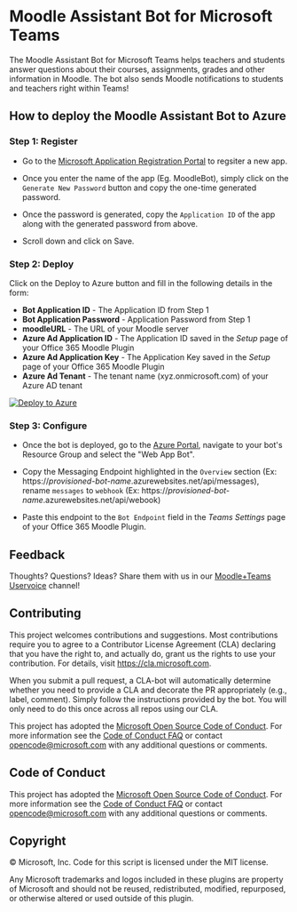 
# Moodle Assistant Bot for Microsoft Teams

The Moodle Assistant Bot for Microsoft Teams helps teachers and students answer questions about their courses, assignments, grades and other information in Moodle. The bot also sends Moodle notifications to students and teachers right within Teams!

## How to deploy the Moodle Assistant Bot to Azure

### Step 1: Register

* Go to the [Microsoft Application Registration Portal](https://aka.ms/MoodleBotRegistration) to regsiter a new app.

* Once you enter the name of the app (Eg. MoodleBot), simply click on the `Generate New Password` button and copy the one-time generated password. 

* Once the password is generated, copy the `Application ID` of the app along with the generated password from above. 

* Scroll down and click on Save.

### Step 2: Deploy

Click on the Deploy to Azure button and fill in the following details in the form:

* **Bot Application ID** - The Application ID from Step 1
* **Bot Application Password** - Application Password from Step 1
* **moodleURL** - The URL of your Moodle server
* **Azure Ad Application ID** - The Application ID saved in the *Setup* page of your Office 365 Moodle Plugin 
* **Azure Ad Application Key** - The Application Key saved in the *Setup* page of your Office 365 Moodle Plugin
* **Azure Ad Tenant** - The tenant name (xyz.onmicrosoft.com) of your Azure AD tenant

[![Deploy to Azure](http://azuredeploy.net/deploybutton.png)](https://aka.ms/DeployMoodleTeamsBot)

### Step 3: Configure

* Once the bot is deployed, go to the [Azure Portal](https://portal.azure.com), navigate to your bot's Resource Group and select the "Web App Bot".

* Copy the Messaging Endpoint highlighted in the `Overview` section (Ex: https://*provisioned-bot-name*.azurewebsites.net/api/messages), rename `messages` to `webhook` (Ex: https://*provisioned-bot-name*.azurewebsites.net/api/webook)

* Paste this endpoint to the `Bot Endpoint` field in the *Teams Settings* page of your Office 365 Moodle Plugin.
  
## Feedback

Thoughts? Questions? Ideas? Share them with us in our [Moodle+Teams Uservoice](https://microsoftteams.uservoice.com/forums/916759-moodle) channel!

## Contributing

This project welcomes contributions and suggestions.  Most contributions require you to agree to a
Contributor License Agreement (CLA) declaring that you have the right to, and actually do, grant us
the rights to use your contribution. For details, visit https://cla.microsoft.com.

When you submit a pull request, a CLA-bot will automatically determine whether you need to provide
a CLA and decorate the PR appropriately (e.g., label, comment). Simply follow the instructions
provided by the bot. You will only need to do this once across all repos using our CLA.

This project has adopted the [Microsoft Open Source Code of Conduct](https://opensource.microsoft.com/codeofconduct/).
For more information see the [Code of Conduct FAQ](https://opensource.microsoft.com/codeofconduct/faq/) or
contact [opencode@microsoft.com](mailto:opencode@microsoft.com) with any additional questions or comments.

## Code of Conduct

This project has adopted the [Microsoft Open Source Code of Conduct](https://opensource.microsoft.com/codeofconduct/). For more information see the [Code of Conduct FAQ](https://opensource.microsoft.com/codeofconduct/faq/) or contact [opencode@microsoft.com](mailto:opencode@microsoft.com) with any additional questions or comments.

## Copyright

&copy; Microsoft, Inc.  Code for this script is licensed under the MIT license.

Any Microsoft trademarks and logos included in these plugins are property of Microsoft and should not be reused, redistributed, modified, repurposed, or otherwise altered or used outside of this plugin.
